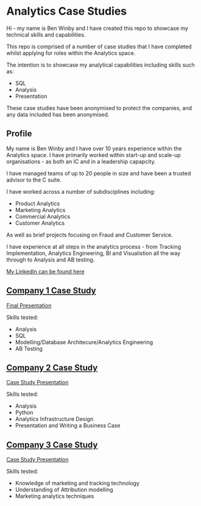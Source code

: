 # Analytics Case Studies

Hi - my name is Ben Winby and I have created this repo to showcase my technical skills and capabilities. 

This repo is comprised of a number of case studies that I have completed whilst applying for roles within the Analytics space. 

The intention is to showcase my analytical capabilities including skills such as:
- SQL 
- Analysis
- Presentation

These case studies have been anonymised to protect the companies, and any data included has been anonymised. 

## Profile

My name is Ben Winby and I have over 10 years experience within the Analytics space. I have primarily worked within start-up and scale-up organisations - as both an IC and in a leadership capapcity. 

I have managed teams of up to 20 people in size and have been a trusted advisor to the C suite. 

I have worked across a number of subdisciplines including:
- Product Analytics
- Marketing Analytics
- Commercial Analytics
- Customer Analytics

As well as brief projects focusing on Fraud and Customer Service. 

I have experience at all steps in the analytics process - from Tracking Implementation, Analytics Engineering, BI and Visualistion all the way through to Analysis and AB testing. 

[My LinkedIn can be found here](https://www.linkedin.com/in/benwinby/)

## [Company 1 Case Study](/company_1)

[Final Presentation](/company_1/2_output/company_1_case_study.pdf)

Skills tested:
- Analysis
- SQL 
- Modelling/Database Architecure/Analytics Engineering
- AB Testing


## [Company 2 Case Study](/company_2/)

[Case Study Presentation](/company_2/2_output/company_2_case_study.pdf)

Skills tested:

- Analysis
- Python
- Analytics Infrastructure Design
- Presentation and Writing a Business Case

## [Company 3 Case Study](/company_3/)

[Case Study Presentation](/company_3/2_output/company_3_case_study.pdf)

Skills tested:

- Knowledge of marketing and tracking technology
- Understanding of Attribution modelling
- Marketing analytics techniques